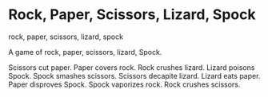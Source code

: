 # Rock, Paper, Scissors, Lizard, Spock
rock, paper, scissors, lizard, spock

A game of rock, paper, scissors, lizard, Spock.

Scissors cut paper.
Paper covers rock.
Rock crushes lizard.
Lizard poisons Spock.
Spock smashes scissors.
Scissors decapite lizard.
Lizard eats paper.
Paper disproves Spock.
Spock vaporizes rock.
Rock crushes scissors.
